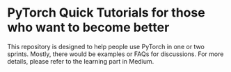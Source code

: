 # PyTorch Quick Tutorials for those who want to become better
This repository is designed to help people use PyTorch in one or two sprints.
Mostly, there would be examples or FAQs for discussions.
For more details, please refer to the learning part in Medium.

